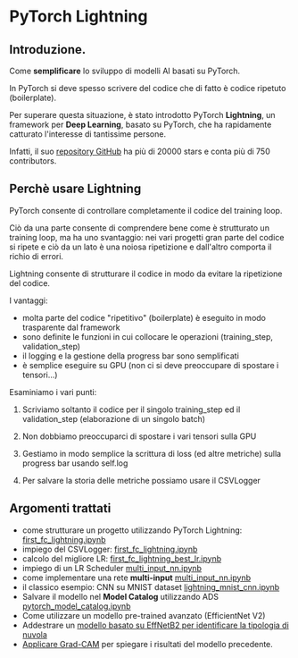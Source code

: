 # PyTorch Lightning

## Introduzione.

Come **semplificare** lo sviluppo di modelli AI basati su PyTorch.

In PyTorch si deve spesso scrivere del codice che di fatto è codice ripetuto (boilerplate).

Per superare questa situazione, è stato introdotto PyTorch **Lightning**, un framework per **Deep Learning**, basato su PyTorch, che ha rapidamente catturato l'interesse di tantissime persone. 

Infatti, il suo [repository GitHub](https://github.com/Lightning-AI/lightning) ha più di 20000 stars e conta più di 750 contributors.

## Perchè usare Lightning

PyTorch consente di controllare completamente il codice del training loop. 

Ciò da una parte consente di comprendere bene come è strutturato un training loop, ma ha uno svantaggio: nei vari progetti gran parte del codice si ripete e ciò da un lato è una noiosa ripetizione e dall'altro comporta il richio di errori.

Lightning consente di strutturare il codice in modo da evitare la ripetizione del codice.

I vantaggi:
* molta parte del codice "ripetitivo" (boilerplate) è eseguito in modo trasparente dal framework
* sono definite le funzioni in cui collocare le operazioni (training_step, validation_step)
* il logging e la gestione della progress bar sono semplificati
* è semplice eseguire su GPU (non ci si deve preoccupare di spostare i tensori...)

Esaminiamo i vari punti:

1. Scriviamo soltanto il codice per il singolo training_step ed il validation_step (elaborazione di un singolo batch)

2. Non dobbiamo preoccuparci di spostare i vari tensori sulla GPU

3. Gestiamo in modo semplice la scrittura di loss (ed altre metriche) sulla progress bar usando self.log

4. Per salvare la storia delle metriche possiamo usare il CSVLogger


## Argomenti trattati
* come strutturare un progetto utilizzando PyTorch Lightning: [first_fc_lightning.ipynb](./first_fc_lightning.ipynb)
* impiego del CSVLogger: [first_fc_lightning.ipynb](./first_fc_lightning.ipynb) 
* calcolo del migliore LR: [first_fc_lightning_best_lr.ipynb](./first_fc_lightning_best_lr.ipynb)
* impiego di un LR Scheduler [multi_input_nn.ipynb](./multi_input_nn.ipynb)
* come implementare una rete **multi-input** [multi_input_nn.ipynb](./multi_input_nn.ipynb)
* il classico esempio: CNN su MNIST dataset [lightning_mnist_cnn.ipynb](./lightning_mnist_cnn.ipynb)
* Salvare il modello nel **Model Catalog** utilizzando ADS [pytorch_model_catalog.ipynb](./pytorch_model_catalog.ipynb)
* Come utilizzare un modello pre-trained avanzato (EfficientNet V2)
* Addestrare un [modello basato su EffNetB2 per identificare la tipologia di nuvola](https://github.com/luigisaetta/pytorch-on-oci/blob/main/ch-04/train_clouds_lightning_b2.ipynb)
* [Applicare Grad-CAM](https://github.com/luigisaetta/pytorch-on-oci/blob/main/ch-04/grad_cam_clouds.ipynb) per spiegare i risultati del modello precedente.








